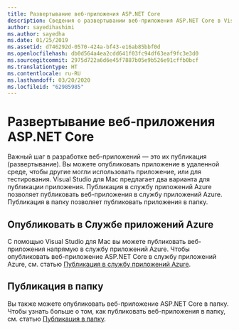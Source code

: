 ```yaml
---
title: Развертывание веб-приложения ASP.NET Core
description: Сведения о развертывании веб-приложения ASP.NET Core в Visual Studio для Mac.
author: sayedihashimi
ms.author: sayedha
ms.date: 01/25/2019
ms.assetid: d746292d-0570-424a-bf43-e16ab85bbf0d
ms.openlocfilehash: db0d564a4ea2cdd641f03fc94df63eaf9fc3e3d0
ms.sourcegitcommit: 2975d722a6d6e45f7887b05e9b526e91cffb0bcf
ms.translationtype: HT
ms.contentlocale: ru-RU
ms.lasthandoff: 03/20/2020
ms.locfileid: "62985985"
---
```

# <a name="aspnet-core-web-app-deployment"></a>Развертывание веб-приложения ASP.NET Core

Важный шаг в разработке веб-приложений — это их публикация (развертывание). Вы можете опубликовать приложение в удаленной среде, чтобы другие могли использовать приложение, или для тестирования. Visual Studio для Mac предлагает два варианта для публикации приложения. Публикация в службу приложений Azure позволяет публиковать веб-приложения в службу приложений Azure. Публикация в папку позволяет публиковать приложения в папку.

## <a name="publish-to-azure-app-service"></a>Опубликовать в Службе приложений Azure

С помощью Visual Studio для Mac вы можете публиковать веб-приложения напрямую в службу приложений Azure. Чтобы опубликовать веб-приложение ASP.NET Core в службу приложений Azure, см. статью [Публикация в службу приложений Azure](publish-app-svc.md).

## <a name="publish-to-folder"></a>Публикация в папку

Вы также можете опубликовать веб-приложение ASP.NET Core в папку. Чтобы узнать больше о том, как публиковать веб-приложения в папку, см. статью [Публикация в папку](publish-folder.md).